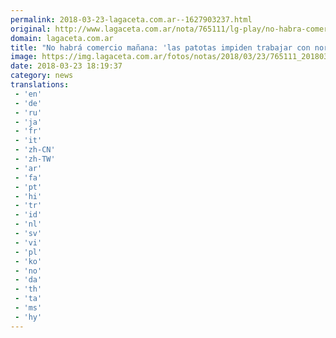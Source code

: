 ```yaml
---
permalink: 2018-03-23-lagaceta.com.ar--1627903237.html
original: http://www.lagaceta.com.ar/nota/765111/lg-play/no-habra-comercio-manana-las-patotas-impiden-trabajar-normalidad.html
domain: lagaceta.com.ar
title: "No habrá comercio mañana: 'las patotas impiden trabajar con normalidad'"
image: https://img.lagaceta.com.ar/fotos/notas/2018/03/23/765111_20180323145144.jpg
date: 2018-03-23 18:19:37
category: news
translations: 
 - 'en'
 - 'de'
 - 'ru'
 - 'ja'
 - 'fr'
 - 'it'
 - 'zh-CN'
 - 'zh-TW'
 - 'ar'
 - 'fa'
 - 'pt'
 - 'hi'
 - 'tr'
 - 'id'
 - 'nl'
 - 'sv'
 - 'vi'
 - 'pl'
 - 'ko'
 - 'no'
 - 'da'
 - 'th'
 - 'ta'
 - 'ms'
 - 'hy'
---
```


